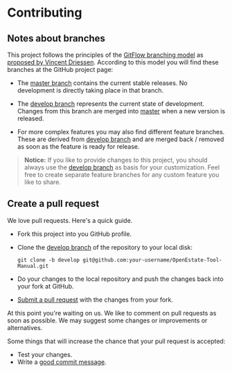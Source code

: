 # Contributing


## Notes about branches

This project follows the principles of the [GitFlow branching model](http://jeffkreeftmeijer.com/2010/why-arent-you-using-git-flow/) as [proposed by Vincent Driessen](http://nvie.com/posts/a-successful-git-branching-model/). According to this model you will find these branches at the GitHub project page:

-   The [master branch](https://github.com/OpenEstate/OpenEstate-Tool-Manual/tree/master) contains the current stable releases. No development is directly taking place in that branch.
     
-   The [develop branch](https://github.com/OpenEstate/OpenEstate-Tool-Manual/tree/develop) represents the current state of development. Changes from this branch are merged into [master](https://github.com/OpenEstate/OpenEstate-Tool-Manual/tree/master) when a new version is released.
    
-   For more complex features you may also find different feature branches. These are derived from [develop branch](https://github.com/OpenEstate/OpenEstate-Tool-Manual/tree/develop) and are merged back / removed as soon as the feature is ready for release.

> **Notice:** If you like to provide changes to this project, you should always use the [develop branch](https://github.com/OpenEstate/OpenEstate-Tool-Manual/tree/develop) as basis for your customization. Feel free to create separate feature branches for any custom feature you like to share. 


## Create a pull request

We love pull requests. Here's a quick guide.

-   Fork this project into you GitHub profile.

-   Clone the [develop branch](https://github.com/OpenEstate/OpenEstate-Tool-Manual/tree/develop) of the repository to your local disk:

    ```
    git clone -b develop git@github.com:your-username/OpenEstate-Tool-Manual.git
    ```
    
-   Do your changes to the local repository and push the changes back into your fork at GitHub.
 
-   [Submit a pull request](https://github.com/OpenEstate/OpenEstate-Tool-Manual/compare/) with the changes from your fork.

At this point you're waiting on us. We like to comment on pull requests as soon as possible. We may suggest some changes or improvements or alternatives.

Some things that will increase the chance that your pull request is accepted:

-   Test your changes.
-   Write a [good commit message](http://tbaggery.com/2008/04/19/a-note-about-git-commit-messages.html).
